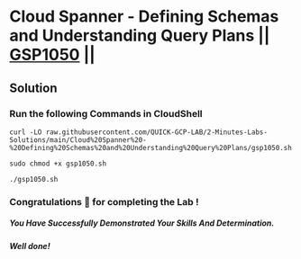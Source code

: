 # Cloud Spanner - Defining Schemas and Understanding Query Plans || [GSP1050](https://www.cloudskillsboost.google/focuses/54353?parent=catalog) ||

## Solution 

### Run the following Commands in CloudShell

```
curl -LO raw.githubusercontent.com/QUICK-GCP-LAB/2-Minutes-Labs-Solutions/main/Cloud%20Spanner%20-%20Defining%20Schemas%20and%20Understanding%20Query%20Plans/gsp1050.sh

sudo chmod +x gsp1050.sh

./gsp1050.sh
```

### Congratulations 🎉 for completing the Lab !

##### *You Have Successfully Demonstrated Your Skills And Determination.*

#### *Well done!*
